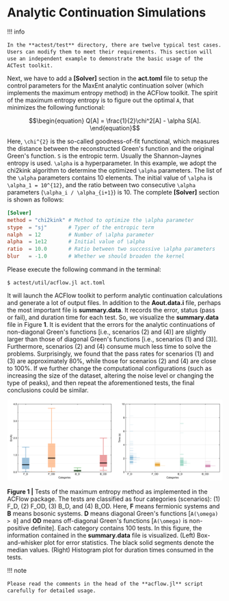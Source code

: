 # Analytic Continuation Simulations

!!! info

    In the **actest/test** directory, there are twelve typical test cases. Users can modify them to meet their requirements. This section will use an independent example to demonstrate the basic usage of the ACTest toolkit.

Next, we have to add a **[Solver]** section in the **act.toml** file to setup the control parameters for the MaxEnt analytic continuation solver (which implements the maximum entropy method) in the ACFlow toolkit. The spirit of the maximum entropy entropy is to figure out the optimal ``A``, that minimizes the following functional:
```math
\begin{equation}
Q[A] = \frac{1}{2}\chi^2[A] - \alpha S[A].
\end{equation}
```
Here, ``\chi^{2}`` is the so-called goodness-of-fit functional, which measures the distance between the reconstructed Green's function and the original Green's function. ``S`` is the entropic term. Usually the Shannon-Jaynes entropy is used. ``\alpha`` is a hyperparameter. In this example, we adopt the chi2kink algorithm to determine the optimized ``\alpha`` parameters. The list of the ``\alpha`` parameters contains 10 elements. The initial value of ``\alpha`` is ``\alpha_1 = 10^{12}``, and the ratio between two consecutive ``\alpha`` parameters (``\alpha_i / \alpha_{i+1}``) is 10. The complete **[Solver]** section is shown as follows:
```toml
[Solver]
method = "chi2kink" # Method to optimize the \alpha parameter
stype  = "sj"       # Typer of the entropic term
nalph  = 12         # Number of \alpha parameter
alpha  = 1e12       # Initial value of \alpha
ratio  = 10.0       # Ratio between two successive \alpha parameters
blur   = -1.0       # Whether we should broaden the kernel
```
Please execute the following command in the terminal:
```shell
$ actest/util/acflow.jl act.toml
```
It will launch the ACFlow toolkit to perform analytic continuation calculations and generate a lot of output files. In addition to the **Aout.data.i** file, perhaps the most important file is **summary.data**. It records the error, status (pass or fail), and duration time for each test. So, we visualize the **summary.data** file in Figure **1**. It is evident that the errors for the analytic continuations of non-diagonal Green's functions [i.e., scenarios (2) and (4)] are slightly larger than those of diagonal Green's functions [i.e., scenarios (1) and (3)]. Furthermore, scenarios (2) and (4) consume much less time to solve the problems. Surprisingly, we found that the pass rates for scenarios (1) and (3) are approximately 80%, while those for scenarios (2) and (4) are close to 100%. If we further change the computational configurations (such as increasing the size of the dataset, altering the noise level or changing the type of peaks), and then repeat the aforementioned tests, the final conclusions could be similar.

![T_maxent.png](../assets/T_maxent.png)

**Figure 1 |** Tests of the maximum entropy method as implemented in the ACFlow package. The tests are classified as four categories (scenarios): (1) F\_D, (2) F\_OD, (3) B\_D, and (4) B\_OD. Here, **F** means fermionic systems and **B** means bosonic systems. **D** means diagonal Green's functions [``A(\omega) > 0``] and **OD** means off-diagonal Green's functions [``A(\omega)`` is non-positive definite]. Each category contains 100 tests. In this figure, the information contained in the **summary.data** file is visualized. (Left) Box-and-whisker plot for error statistics. The black solid segments denote the median values. (Right) Histogram plot for duration times consumed in the tests.

!!! note

    Please read the comments in the head of the **acflow.jl** script carefully for detailed usage.
